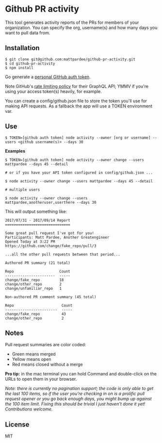# Github PR activity

This tool generates activity reports of the PRs for members of your organization.
You can specify the org, username(s) and how many days you want to pull data from.

## Installation

```console
$ git clone git@github.com:mattpardee/github-pr-activity.git
$ cd github-pr-activity
$ npm install
```

Go generate a [personal GitHub auth token](https://github.com/settings/tokens).

Note GitHub's [rate limiting policy](https://developer.github.com/v4/guides/resource-limitations/)
for their GraphQL API; YMMV if you're using your access token(s) heavily, for example.

You can create a config/github.json file to store the token you'll use for making API requests.
As a fallback the app will use a TOKEN environment var.

## Use

```console
$ TOKEN=[github auth token] node activity --owner [org or username] --users <github username(s)> --days 30
```

**Examples**

```console
$ TOKEN=[github auth token] node activity --owner change --users mattpardee --days 45 --detail

# or if you have your API token configured in config/github.json ...

$ node activity --owner change --users mattpardee --days 45 --detail

# multiple users

$ node activity --owner change --users mattpardee,anotheruser,userthere --days 30
```

This will output something like:

```
2017/07/31 - 2017/09/14 Report
==============================

Some great pull request I've got for you!
Participants: Matt Pardee, Another Greatengineer
Opened Today at 3:22 PM
https://github.com/change/fake_repo/pull/3

...all the other pull requests between that period...

Authored PR summary (21 total)

Repo                     Count
-----------------------  -----
change/fake_repo         18
change/other_repo        2
change/unfamiliar_repo   1

Non-authored PR comment summary (45 total)

Repo                      Count
------------------------  -----
change/fake_repo          43
change/other_repo         2
```

## Notes

Pull request summaries are color coded:

* Green means merged
* Yellow means open
* Red means closed without a merge

**Pro tip:** in the mac terminal you can hold Command and double-click on the URLs to open them in your browser.

_Note: there is currently no pagination support; the code is only able to get the last 100 items, so if
the user you're checking in on is a prolific pull request opener or you go back enough days, you
might bump up against the 100 item limit. Fixing this should be trivial I just haven't done it yet!
Contributions welcome._

## License

MIT
